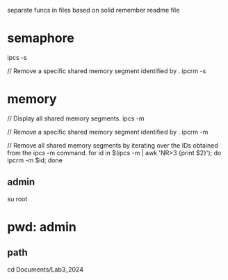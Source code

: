 separate funcs in files based on solid
remember readme file

# semaphore
ipcs -s

// Remove a specific shared memory segment identified by <semid>.
ipcrm -s <semid>

# memory
// Display all shared memory segments.
ipcs -m

// Remove a specific shared memory segment identified by <shmid>.
ipcrm -m <shmid>

// Remove all shared memory segments by iterating over the IDs obtained from the ipcs -m command.
for id in $(ipcs -m | awk 'NR>3 {print $2}'); do ipcrm -m $id; done


## admin
su root
# pwd: admin

## path
cd Documents/Lab3_2024